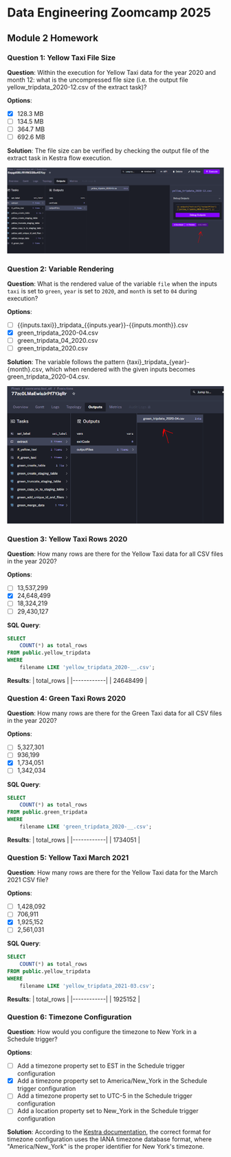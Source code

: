 # Data Engineering Zoomcamp 2025

## Module 2 Homework

### Question 1: Yellow Taxi File Size

**Question**: Within the execution for Yellow Taxi data for the year 2020 and month 12: what is the uncompressed file size (i.e. the output file yellow_tripdata_2020-12.csv of the extract task)?

**Options**:
- [x] 128.3 MB
- [ ] 134.5 MB
- [ ] 364.7 MB
- [ ] 692.6 MB

**Solution**: The file size can be verified by checking the output file of the extract task in Kestra flow execution.

![Question 1](assets/q1.png)

### Question 2: Variable Rendering

**Question**: What is the rendered value of the variable `file` when the inputs `taxi` is set to `green`, `year` is set to `2020`, and `month` is set to `04` during execution?

**Options**:
- [ ] {{inputs.taxi}}\_tripdata\_{{inputs.year}}-{{inputs.month}}.csv 
- [x] green_tripdata_2020-04.csv
- [ ] green_tripdata_04_2020.csv
- [ ] green_tripdata_2020.csv

**Solution**: The variable follows the pattern {taxi}\_tripdata\_{year}-{month}.csv, which when rendered with the given inputs becomes green_tripdata_2020-04.csv.

![Question 1](assets/q2.png)

### Question 3: Yellow Taxi Rows 2020

**Question**: How many rows are there for the Yellow Taxi data for all CSV files in the year 2020?

**Options**:
- [ ] 13,537,299
- [x] 24,648,499
- [ ] 18,324,219
- [ ] 29,430,127

**SQL Query**:
```sql
SELECT
    COUNT(*) as total_rows
FROM public.yellow_tripdata
WHERE
    filename LIKE 'yellow_tripdata_2020-__.csv';
```

**Results**:
| total_rows |
|------------|
|  24648499  |

### Question 4: Green Taxi Rows 2020

**Question**: How many rows are there for the Green Taxi data for all CSV files in the year 2020?

**Options**:
- [ ] 5,327,301
- [ ] 936,199
- [x] 1,734,051
- [ ] 1,342,034

**SQL Query**:
```sql
SELECT
    COUNT(*) as total_rows
FROM public.green_tripdata
WHERE
    filename LIKE 'green_tripdata_2020-__.csv';
```

**Results**:
| total_rows |
|------------|
|  1734051   |

### Question 5: Yellow Taxi March 2021

**Question**: How many rows are there for the Yellow Taxi data for the March 2021 CSV file?

**Options**:
- [ ] 1,428,092
- [ ] 706,911
- [x] 1,925,152
- [ ] 2,561,031

**SQL Query**:
```sql
SELECT
    COUNT(*) as total_rows
FROM public.yellow_tripdata
WHERE
    filename LIKE 'yellow_tripdata_2021-03.csv';
```

**Results**:
| total_rows |
|------------|
|  1925152   |

### Question 6: Timezone Configuration

**Question**: How would you configure the timezone to New York in a Schedule trigger?

**Options**:
- [ ] Add a timezone property set to EST in the Schedule trigger configuration
- [x] Add a timezone property set to America/New_York in the Schedule trigger configuration
- [ ] Add a timezone property set to UTC-5 in the Schedule trigger configuration
- [ ] Add a location property set to New_York in the Schedule trigger configuration

**Solution**: According to the [Kestra documentation](https://kestra.io/docs/workflow-components/triggers/schedule-trigger), the correct format for timezone configuration uses the IANA timezone database format, where "America/New_York" is the proper identifier for New York's timezone.